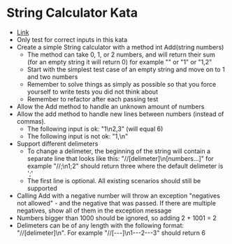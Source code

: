 ﻿# String Calculator Kata

- [Link](http://osherove.com/tdd-kata-1/)
- Only test for correct inputs in this kata
- Create a simple String calculator with a method int Add(string numbers)
	- The method can take 0, 1, or 2 numbers, and will return their sum (for an empty string it will return 0)
	  for example "" or "1" or "1,2"
	- Start with the simplest test case of an empty string and move on to 1 and two numbers
	- Remember to solve things as simply as possible so that you force yourself to write tests you did not think about
	- Remember to refactor after each passing test
- Allow the Add method to handle an unknown amount of numbers
- Allow the add method to handle new lines between numbers (instead of commas).
	- The following input is ok: "1\n2,3" (will equal 6)
	- The following input is not ok: "1,\n"
- Support different delimeters
	- To change a delimeter, the beginning of the string will contain a separate line that looks like this:
	  "//[delimeter]\n[numbers...]" for example "//;\n1;2" should return three where the default delimeter is ';'
	- The first line is optional. All existing scenarios should still be supported
- Calling Add with a negative number will throw an exception "negatives not allowed" - and the negative that was passed.
  If there are multiple negatives, show all of them in the exception message
- Numbers bigger than 1000 should be ignored, so adding 2 + 1001 = 2
- Delimeters can be of any length with the following format: "//[delimeter]\n". For example "//[---]\n1---2---3"
  should return 6